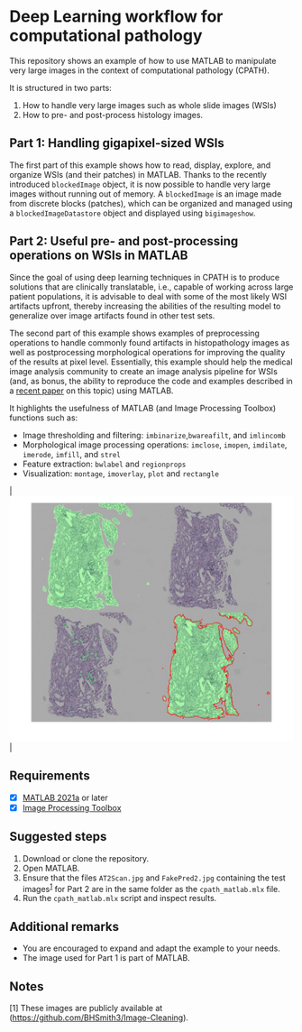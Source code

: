 # Deep Learning workflow for computational pathology
This repository shows an example of how to use MATLAB to manipulate very large images in the context of computational pathology (CPATH). 

It is structured in two parts: 
1. How to handle very large images such as whole slide images (WSIs)
2. How to pre- and post-process histology images. 

## Part 1: Handling gigapixel-sized WSIs
The first part of this example shows how to read, display, explore, and organize WSIs (and their patches) in MATLAB. Thanks to the recently introduced `blockedImage` object, it is now possible to handle very large images without running out of memory. A `blockedImage`  is an image made from discrete blocks (patches), which can be organized and managed using a `blockedImageDatastore` object and displayed using `bigimageshow`.

## Part 2: Useful pre- and post-processing operations on WSIs in MATLAB

Since the goal of using deep learning techniques in CPATH is to produce solutions that are clinically translatable, i.e., capable of working across large patient populations, it is advisable to deal with some of the most likely WSI artifacts upfront, thereby increasing the abilities of the resulting model to generalize over image artifacts found in other test sets. 

The second part of this example shows examples of preprocessing operations to handle commonly found artifacts in histopathology images as well as postprocessing morphological operations for improving the quality of the results at pixel level. Essentially, this example should help the medical image analysis community to create an image analysis pipeline for WSIs (and, as bonus, the ability to reproduce the code and examples described in a [recent paper](https://www.ncbi.nlm.nih.gov/pmc/articles/PMC8057393/) on this topic) using MATLAB.

It highlights the usefulness of MATLAB (and Image Processing Toolbox) functions such as: 
- Image thresholding and filtering: `imbinarize`,`bwareafilt`, and `imlincomb`
- Morphological image processing operations: `imclose`, `imopen`, `imdilate`, `imerode`, `imfill`, and `strel`
- Feature extraction: `bwlabel` and `regionprops`
- Visualization: `montage`, `imoverlay`, `plot` and `rectangle`

| ![](figures/Fig7.png) |

## Requirements
- [X]  [MATLAB 2021a](https://www.mathworks.com/products/matlab.html) or later
- [X]  [Image Processing Toolbox](https://www.mathworks.com/products/image.html)

## Suggested steps
1. Download or clone the repository.
2. Open MATLAB.
3. Ensure that the files `AT2Scan.jpg` and `FakePred2.jpg` containing the test images<sup>[1](#myfootnote1)</sup> for Part 2 are in the same folder as the `cpath_matlab.mlx` file. 
4. Run the `cpath_matlab.mlx` script and inspect results.
## Additional remarks

- You are encouraged to expand and adapt the example to your needs.
- The image used for Part 1 is part of MATLAB.
## Notes
<a name="myfootnote1">[1]</a> These images are publicly available at (https://github.com/BHSmith3/Image-Cleaning). 
